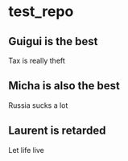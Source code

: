 # test_repo
## Guigui is the best
Tax is really theft

## Micha is also the best
Russia sucks a lot

## Laurent is retarded
Let life live